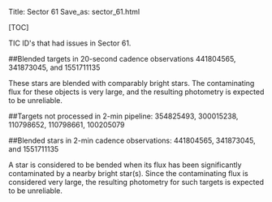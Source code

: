 Title: Sector 61
Save_as: sector_61.html

[TOC]

TIC ID's that had issues in Sector 61.

##Blended targets in 20-second cadence observations
441804565, 341873045, and 1551711135

These stars are blended with comparably bright stars. The contaminating flux for these objects is very large, and the resulting photometry is expected to be unreliable.

##Targets not processed in 2-min pipeline:
354825493, 300015238, 110798652, 110798661, 100205079

##Blended stars in 2-min cadence observations:
441804565, 341873045, and 1551711135

A star is considered to be bended when its flux has been significantly contaminated by a nearby bright star(s). Since the contaminating flux is considered very large, the resulting photometry for such targets is expected to be unreliable.


